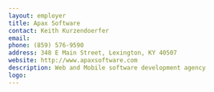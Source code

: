 ```yaml
---
layout: employer
title: Apax Software
contact: Keith Kurzendoerfer
email: 
phone: (859) 576-9590
address: 348 E Main Street, Lexington, KY 40507
website: http://www.apaxsoftware.com
description: Web and Mobile software development agency
logo: 
---
```


